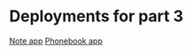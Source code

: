 # Deployments for part 3

[Note app](https://fsopenotes.herokuapp.com/)
[Phonebook app](https://ngglphonebook.herokuapp.com/)

